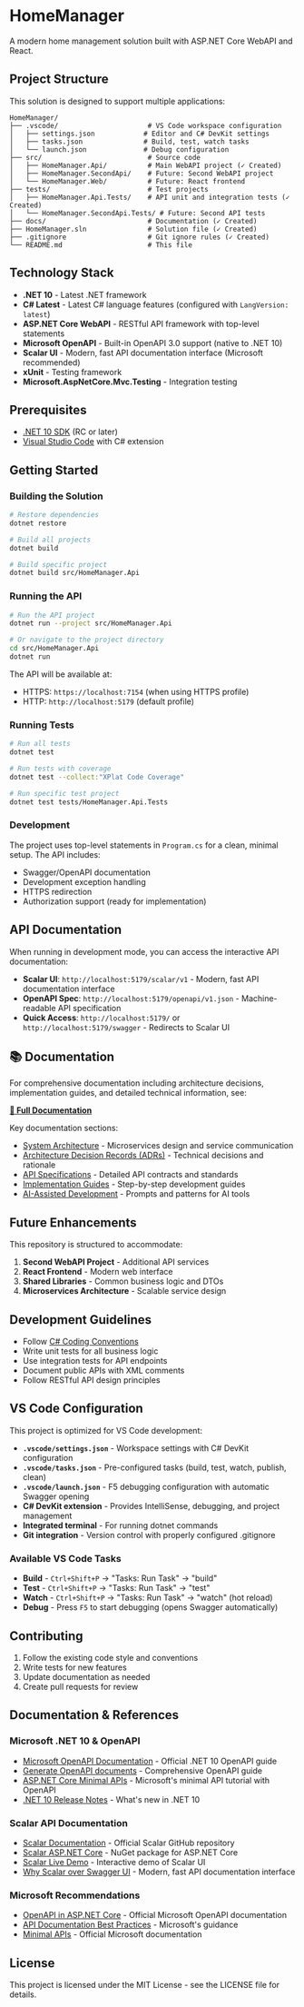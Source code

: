 # HomeManager

A modern home management solution built with ASP.NET Core WebAPI and React.

## Project Structure

This solution is designed to support multiple applications:

```text
HomeManager/
├── .vscode/                      # VS Code workspace configuration
│   ├── settings.json            # Editor and C# DevKit settings
│   ├── tasks.json               # Build, test, watch tasks
│   └── launch.json              # Debug configuration
├── src/                          # Source code
│   ├── HomeManager.Api/          # Main WebAPI project (✓ Created)
│   ├── HomeManager.SecondApi/    # Future: Second WebAPI project
│   └── HomeManager.Web/          # Future: React frontend
├── tests/                        # Test projects
│   ├── HomeManager.Api.Tests/    # API unit and integration tests (✓ Created)
│   └── HomeManager.SecondApi.Tests/ # Future: Second API tests
├── docs/                         # Documentation (✓ Created)
├── HomeManager.sln               # Solution file (✓ Created)
├── .gitignore                    # Git ignore rules (✓ Created)
└── README.md                     # This file
```

## Technology Stack

- **.NET 10** - Latest .NET framework
- **C# Latest** - Latest C# language features (configured with `LangVersion: latest`)
- **ASP.NET Core WebAPI** - RESTful API framework with top-level statements
- **Microsoft OpenAPI** - Built-in OpenAPI 3.0 support (native to .NET 10)
- **Scalar UI** - Modern, fast API documentation interface (Microsoft recommended)
- **xUnit** - Testing framework
- **Microsoft.AspNetCore.Mvc.Testing** - Integration testing

## Prerequisites

- [.NET 10 SDK](https://dotnet.microsoft.com/download/dotnet/10.0) (RC or later)
- [Visual Studio Code](https://code.visualstudio.com/) with C# extension

## Getting Started

### Building the Solution

```bash
# Restore dependencies
dotnet restore

# Build all projects
dotnet build

# Build specific project
dotnet build src/HomeManager.Api
```

### Running the API

```bash
# Run the API project
dotnet run --project src/HomeManager.Api

# Or navigate to the project directory
cd src/HomeManager.Api
dotnet run
```

The API will be available at:

- HTTPS: `https://localhost:7154` (when using HTTPS profile)
- HTTP: `http://localhost:5179` (default profile)

### Running Tests

```bash
# Run all tests
dotnet test

# Run tests with coverage
dotnet test --collect:"XPlat Code Coverage"

# Run specific test project
dotnet test tests/HomeManager.Api.Tests
```

### Development

The project uses top-level statements in `Program.cs` for a clean, minimal setup. The API includes:

- Swagger/OpenAPI documentation
- Development exception handling
- HTTPS redirection
- Authorization support (ready for implementation)

## API Documentation

When running in development mode, you can access the interactive API documentation:

- **Scalar UI**: `http://localhost:5179/scalar/v1` - Modern, fast API documentation interface
- **OpenAPI Spec**: `http://localhost:5179/openapi/v1.json` - Machine-readable API specification
- **Quick Access**: `http://localhost:5179/` or `http://localhost:5179/swagger` - Redirects to Scalar UI

## 📚 Documentation

For comprehensive documentation including architecture decisions, implementation guides, and detailed technical information, see:

**[📖 Full Documentation](docs/README.md)**

Key documentation sections:
- [System Architecture](docs/architecture/system-overview.md) - Microservices design and service communication
- [Architecture Decision Records (ADRs)](docs/adr/) - Technical decisions and rationale
- [API Specifications](docs/api/README.md) - Detailed API contracts and standards
- [Implementation Guides](docs/implementation/README.md) - Step-by-step development guides
- [AI-Assisted Development](docs/ai-prompts/README.md) - Prompts and patterns for AI tools

## Future Enhancements

This repository is structured to accommodate:

1. **Second WebAPI Project** - Additional API services
2. **React Frontend** - Modern web interface
3. **Shared Libraries** - Common business logic and DTOs
4. **Microservices Architecture** - Scalable service design

## Development Guidelines

- Follow [C# Coding Conventions](https://docs.microsoft.com/en-us/dotnet/csharp/programming-guide/inside-a-program/coding-conventions)
- Write unit tests for all business logic
- Use integration tests for API endpoints
- Document public APIs with XML comments
- Follow RESTful API design principles

## VS Code Configuration

This project is optimized for VS Code development:

- **`.vscode/settings.json`** - Workspace settings with C# DevKit configuration
- **`.vscode/tasks.json`** - Pre-configured tasks (build, test, watch, publish, clean)
- **`.vscode/launch.json`** - F5 debugging configuration with automatic Swagger opening
- **C# DevKit extension** - Provides IntelliSense, debugging, and project management
- **Integrated terminal** - For running dotnet commands
- **Git integration** - Version control with properly configured .gitignore

### Available VS Code Tasks

- **Build** - `Ctrl+Shift+P` → "Tasks: Run Task" → "build"
- **Test** - `Ctrl+Shift+P` → "Tasks: Run Task" → "test"
- **Watch** - `Ctrl+Shift+P` → "Tasks: Run Task" → "watch" (hot reload)
- **Debug** - Press `F5` to start debugging (opens Swagger automatically)

## Contributing

1. Follow the existing code style and conventions
2. Write tests for new features
3. Update documentation as needed
4. Create pull requests for review

## Documentation & References

### Microsoft .NET 10 & OpenAPI

- [Microsoft OpenAPI Documentation](https://aka.ms/aspnet/openapi) - Official .NET 10 OpenAPI guide
- [Generate OpenAPI documents](https://learn.microsoft.com/en-us/aspnet/core/fundamentals/openapi/aspnetcore-openapi) - Comprehensive OpenAPI guide
- [ASP.NET Core Minimal APIs](https://learn.microsoft.com/en-us/aspnet/core/tutorials/min-web-api) - Microsoft's minimal API tutorial with OpenAPI
- [.NET 10 Release Notes](https://github.com/dotnet/core/tree/main/release-notes/10.0) - What's new in .NET 10

### Scalar API Documentation

- [Scalar Documentation](https://github.com/scalar/scalar) - Official Scalar GitHub repository  
- [Scalar ASP.NET Core](https://www.nuget.org/packages/Scalar.AspNetCore) - NuGet package for ASP.NET Core
- [Scalar Live Demo](https://docs.scalar.com/) - Interactive demo of Scalar UI
- [Why Scalar over Swagger UI](https://docs.scalar.com/swagger-ui-alternative) - Modern, fast API documentation interface

### Microsoft Recommendations

- [OpenAPI in ASP.NET Core](https://learn.microsoft.com/en-us/aspnet/core/fundamentals/openapi/aspnetcore-openapi) - Official Microsoft OpenAPI documentation
- [API Documentation Best Practices](https://learn.microsoft.com/en-us/aspnet/core/tutorials/web-api-help-pages-using-swagger) - Microsoft's guidance
- [Minimal APIs](https://learn.microsoft.com/en-us/aspnet/core/fundamentals/minimal-apis) - Official Microsoft documentation

## License

This project is licensed under the MIT License - see the LICENSE file for details.
